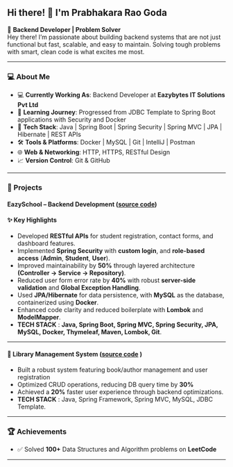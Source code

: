 ## Hi there! 👋 I'm Prabhakara Rao Goda

🚀 **Backend Developer | Problem Solver**  
Hey there! I’m passionate about building backend systems that are not just functional but fast, scalable, and easy to maintain. Solving tough problems with smart, clean code is what excites me most.

---

### 💻 About Me

- 💻 **Currently Working As**: Backend Developer at **Eazybytes IT Solutions Pvt Ltd**
- 🧠 **Learning Journey**: Progressed from JDBC Template to Spring Boot applications with Security and Docker
- 🔧 **Tech Stack**: Java | Spring Boot | Spring Security | Spring MVC | JPA | Hibernate | REST APIs
- 🛠️ **Tools & Platforms**: Docker | MySQL | Git | IntelliJ | Postman
- 🌐 **Web & Networking**: HTTP, HTTPS, RESTful Design
- 📈 **Version Control**: Git & GitHub

---

### 💼 Projects
#### EazySchool – Backend Development ([source code](https://github.com/PrabhaKar-Rao/eazyschool-clone))
#### ✨ Key Highlights

- Developed **RESTful APIs** for student registration, contact forms, and dashboard features.
- Implemented **Spring Security** with **custom login**, and **role-based access** (**Admin**, **Student**, **User**).  
- Improved maintainability by **50%** through layered architecture **(Controller → Service → Repository)**.
- Reduced user form error rate by **40%** with robust **server-side validation** and **Global Exception Handling**.
- Used **JPA/Hibernate** for data persistence, with **MySQL** as the database, containerized using **Docker**.  
- Enhanced code clarity and reduced boilerplate with **Lombok** and **ModelMapper**.
- **TECH STACK** : **Java, Spring Boot, Spring MVC, Spring Security, JPA, MySQL, Docker, Thymeleaf, Maven, Lombok, Git**.
---

#### 🔹 Library Management System ([source code](https://github.com/PrabhaKar-Rao/Library-Management-System) ) 
- Built a robust system featuring book/author management and user registration  
- Optimized CRUD operations, reducing DB query time by **30%**  
- Achieved a **20%** faster user experience through backend optimizations.
- **TECH STACK** : Java, Spring Framework, Spring MVC, MySQL, JDBC Template.
---
### 🏆 Achievements

- ✅ Solved **100+** Data Structures and Algorithm problems on **LeetCode**   

---
